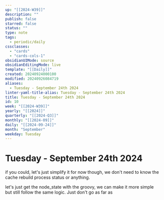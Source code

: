 ```yaml
---
up: "[[2024-W39]]"
description: ""
publish: false
starred: false
status: ""
type: note
tags:
  - periodic/daily
cssclasses:
  - "cards"
  - "cards-cols-1"
obsidianUIMode: source
obsidianEditingMode: live
template: "[[Daily]]"
created: 20240924000100
modified: 20240926084719
aliases:
  - Tuesday - September 24th 2024
linter-yaml-title-alias: Tuesday - September 24th 2024
title: Tuesday - September 24th 2024
id: 10
week: "[[2024-W39]]"
yearly: "[[2024]]"
quarterly: "[[2024-Q3]]"
monthly: "[[2024-09]]"
daily: "[[2024-09-24]]"
month: "September"
weekday: Tuesday
---
```


# Tuesday - September 24th 2024

if you could, let's just simplify it for now though, we don't need to know the cache rebuild process status or anything.

let's just get the node_state with the groovy, we can make it more simple but still follow the same logic. Just don't go as far as
